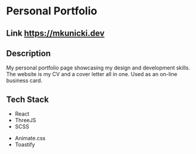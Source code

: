 # Personal Portfolio


## Link https://mkunicki.dev


## Description
My personal portfolio page showcasing my design and development skills. The website is my CV and a cover letter all in one.
Used as an on-line business card.


## Tech Stack
- React
- ThreeJS
- SCSS
* Animate.css
* Toastify

